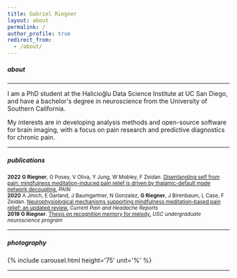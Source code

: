 ```yaml
---
title: Gabriel Riegner
layout: about
permalink: /
author_profile: true
redirect_from: 
  - /about/
---
```


##### about
---
I am a PhD student at the Halicioğlu Data Science Institute at UC San Diego, and have a bachelor's degree in neuroscience from the University of Southern California. 

My interests are in developing analysis methods and open-source software for brain imaging, with a focus on pain research and predictive diagnostics for chronic pain.

---

##### publications

<small>
<b>2022</b>  
<!---->
<b>G Riegner</b>, G Posey, V Oliva, Y Jung, W Mobley, F Zeidan.  
<a href='https://journals.lww.com/pain/_layouts/15/oaks.journals/downloadpdf.aspx?an=00006396-990000000-00127'>
Disentangling self from pain: mindfulness meditation-induced pain relief is driven by thalamic-default mode network decoupling.</a>
<i>PAIN</i><br>  
<!---->
<b>2020</b>  
<!---->
A Jinich, E Garland, J Baumgartner, N Gonzalez, <b>G Riegner</b>, J Birenbaum, L Case,  F Zeidan.
<a href='assets/publications/2020-jinich.pdf'>
Neurophysiological mechanisms supporting mindfulness meditation–based pain relief: an updated review.</a>
<i>Current Pain and Headache Reports</i><br>  
<!---->
<b>2019</b>  
<!---->
<b>G Riegner</b>.
<a href='assets/publications/2019-riegner.pdf'>
Thesis on recognition memory for melody.</a>
<i>USC undergraduate neuroscience program</i></small>
<!---->

---

##### photography
  
{% include carousel.html height='75' unit='%' %}

---